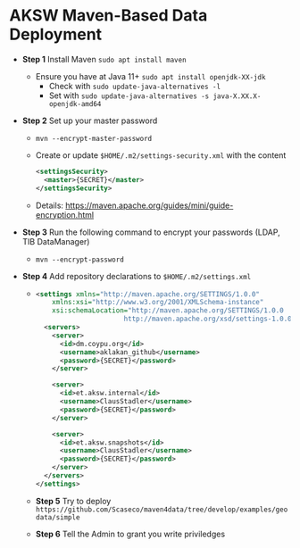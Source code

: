 # AKSW Maven-Based Data Deployment



* **Step 1** Install Maven
  `sudo apt install maven`
  * Ensure you have at Java 11+
    `sudo apt install openjdk-XX-jdk`
    * Check with `sudo update-java-alternatives -l` 
    * Set with `sudo update-java-alternatives -s java-X.XX.X-openjdk-amd64`

* **Step 2** Set up your master password

  * `mvn --encrypt-master-password`

  * Create or update `$HOME/.m2/settings-security.xml` with the content

    ```xml
    <settingsSecurity>
      <master>{SECRET}</master>
    </settingsSecurity>
    ```

  * Details: https://maven.apache.org/guides/mini/guide-encryption.html

* **Step 3** Run the following command to encrypt your passwords (LDAP, TIB DataManager)

  * `mvn --encrypt-password`

* **Step 4** Add repository declarations to `$HOME/.m2/settings.xml`

  * ```xml
    <settings xmlns="http://maven.apache.org/SETTINGS/1.0.0"
    	xmlns:xsi="http://www.w3.org/2001/XMLSchema-instance"
    	xsi:schemaLocation="http://maven.apache.org/SETTINGS/1.0.0
                          http://maven.apache.org/xsd/settings-1.0.0.xsd">
      <servers>
        <server>
          <id>dm.coypu.org</id>
          <username>aklakan_github</username>
          <password>{SECRET}</password>
        </server>
    
        <server>
          <id>et.aksw.internal</id>
          <username>ClausStadler</username>
          <password>{SECRET}</password>
        </server>
    
        <server>
          <id>et.aksw.snapshots</id>
          <username>ClausStadler</username>
          <password>{SECRET}</password>
        </server>
      </servers>
    </settings>
    ```

  * **Step 5** Try to deploy `https://github.com/Scaseco/maven4data/tree/develop/examples/geodata/simple`

  * **Step 6** Tell the Admin to grant you write priviledges

